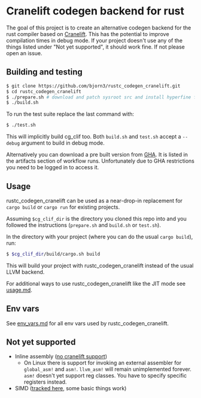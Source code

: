 # Cranelift codegen backend for rust

The goal of this project is to create an alternative codegen backend for the rust compiler based on [Cranelift](https://github.com/bytecodealliance/wasmtime/blob/main/cranelift).
This has the potential to improve compilation times in debug mode.
If your project doesn't use any of the things listed under "Not yet supported", it should work fine.
If not please open an issue.

## Building and testing

```bash
$ git clone https://github.com/bjorn3/rustc_codegen_cranelift.git
$ cd rustc_codegen_cranelift
$ ./prepare.sh # download and patch sysroot src and install hyperfine for benchmarking
$ ./build.sh
```

To run the test suite replace the last command with:

```bash
$ ./test.sh
```

This will implicitly build cg_clif too. Both `build.sh` and `test.sh` accept a `--debug` argument to
build in debug mode.

Alternatively you can download a pre built version from [GHA]. It is listed in the artifacts section
of workflow runs. Unfortunately due to GHA restrictions you need to be logged in to access it.

[GHA]: https://github.com/bjorn3/rustc_codegen_cranelift/actions?query=branch%3Amaster+event%3Apush+is%3Asuccess

## Usage

rustc_codegen_cranelift can be used as a near-drop-in replacement for `cargo build` or `cargo run` for existing projects.

Assuming `$cg_clif_dir` is the directory you cloned this repo into and you followed the instructions (`prepare.sh` and `build.sh` or `test.sh`).

In the directory with your project (where you can do the usual `cargo build`), run:

```bash
$ $cg_clif_dir/build/cargo.sh build
```

This will build your project with rustc_codegen_cranelift instead of the usual LLVM backend.

For additional ways to use rustc_codegen_cranelift like the JIT mode see [usage.md](docs/usage.md).

## Env vars

See [env_vars.md](docs/env_vars.md) for all env vars used by rustc_codegen_cranelift.

## Not yet supported

* Inline assembly ([no cranelift support](https://github.com/bytecodealliance/wasmtime/issues/1041))
    * On Linux there is support for invoking an external assembler for `global_asm!` and `asm!`.
      `llvm_asm!` will remain unimplemented forever. `asm!` doesn't yet support reg classes. You
      have to specify specific registers instead.
* SIMD ([tracked here](https://github.com/bjorn3/rustc_codegen_cranelift/issues/171), some basic things work)
